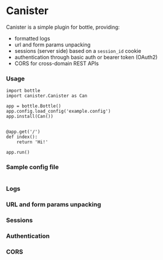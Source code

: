 Canister
========

Canister is a simple plugin for bottle, providing:

- formatted logs
- url and form params unpacking
- sessions (server side) based on a `session_id` cookie
- authentication through basic auth or bearer token (OAuth2)
- CORS for cross-domain REST APIs

### Usage

```
import bottle
import canister.Canister as Can

app = bottle.Bottle()
app.config.load_config('example.config')
app.install(Can())


@app.get('/')
def index():
    return 'Hi!'
    
app.run()
```

### Sample config file

```
```

### Logs

### URL and form params unpacking

### Sessions

### Authentication

### CORS